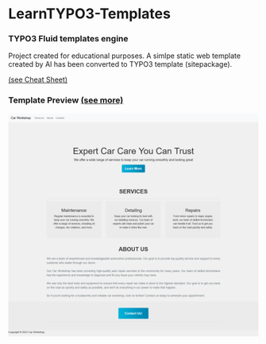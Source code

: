 # LearnTYPO3-Templates
### TYPO3 Fluid templates engine
Project created for educational purposes. A simlpe static web template created by AI has been converted to TYPO3 template (sitepackage).

[(see Cheat Sheet)](cheat_sheet)

### Template Preview [(see more)](screenshots)
![Home Page Screen Shot](screenshots/static_layout/home.png)
